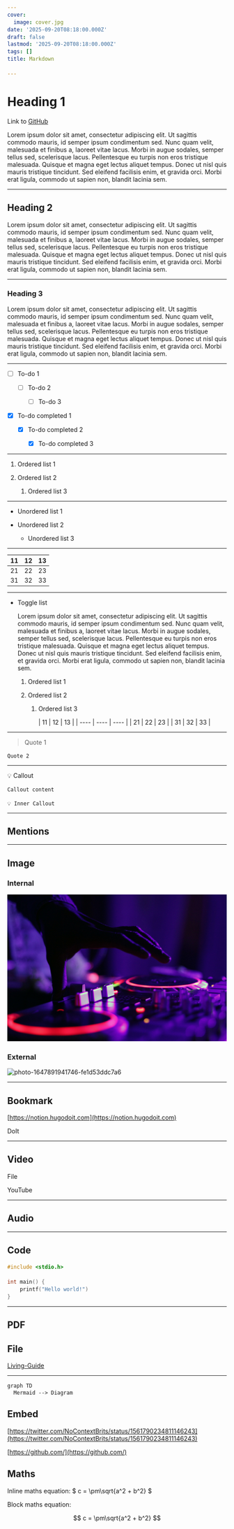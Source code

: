 ```yaml
---
cover:
  image: cover.jpg
date: '2025-09-20T08:18:00.000Z'
draft: false
lastmod: '2025-09-20T08:18:00.000Z'
tags: []
title: Markdown

---
```


# Heading 1

Link to [GitHub](https://github.com/)

Lorem ipsum dolor sit amet, consectetur adipiscing elit. Ut sagittis commodo mauris, id semper ipsum condimentum sed. Nunc quam velit, malesuada et finibus a, laoreet vitae lacus. Morbi in augue sodales, semper tellus sed, scelerisque lacus. Pellentesque eu turpis non eros tristique malesuada. Quisque et magna eget lectus aliquet tempus. Donec ut nisl quis mauris tristique tincidunt. Sed eleifend facilisis enim, et gravida orci. Morbi erat ligula, commodo ut sapien non, blandit lacinia sem.

---

## Heading 2

Lorem ipsum dolor sit amet, consectetur adipiscing elit. Ut sagittis commodo mauris, id semper ipsum condimentum sed. Nunc quam velit, malesuada et finibus a, laoreet vitae lacus. Morbi in augue sodales, semper tellus sed, scelerisque lacus. Pellentesque eu turpis non eros tristique malesuada. Quisque et magna eget lectus aliquet tempus. Donec ut nisl quis mauris tristique tincidunt. Sed eleifend facilisis enim, et gravida orci. Morbi erat ligula, commodo ut sapien non, blandit lacinia sem.

---

### Heading 3

Lorem ipsum dolor sit amet, consectetur adipiscing elit. Ut sagittis commodo mauris, id semper ipsum condimentum sed. Nunc quam velit, malesuada et finibus a, laoreet vitae lacus. Morbi in augue sodales, semper tellus sed, scelerisque lacus. Pellentesque eu turpis non eros tristique malesuada. Quisque et magna eget lectus aliquet tempus. Donec ut nisl quis mauris tristique tincidunt. Sed eleifend facilisis enim, et gravida orci. Morbi erat ligula, commodo ut sapien non, blandit lacinia sem.

---

- [ ] To-do 1

	- [ ] To-do 2

		- [ ] To-do 3

- [x] To-do completed 1

	- [x] To-do completed 2

		- [x] To-do completed 3

---

1. Ordered list 1

1. Ordered list 2

	1. Ordered list 3

---

- Unordered list 1

- Unordered list 2

	- Unordered list 3

---

 | 11 | 12 | 13 | 
 | ---- | ---- | ---- | 
 | 21 | 22 | 23 | 
 | 31 | 32 | 33 | 

---

- Toggle list

	Lorem ipsum dolor sit amet, consectetur adipiscing elit. Ut sagittis commodo mauris, id semper ipsum condimentum sed. Nunc quam velit, malesuada et finibus a, laoreet vitae lacus. Morbi in augue sodales, semper tellus sed, scelerisque lacus. Pellentesque eu turpis non eros tristique malesuada. Quisque et magna eget lectus aliquet tempus. Donec ut nisl quis mauris tristique tincidunt. Sed eleifend facilisis enim, et gravida orci. Morbi erat ligula, commodo ut sapien non, blandit lacinia sem.

	1. Ordered list 1

	1. Ordered list 2

		1. Ordered list 3

			 | 11 | 12 | 13 | 
 | ---- | ---- | ---- | 
 | 21 | 22 | 23 | 
 | 31 | 32 | 33 | 

---

> Quote 1

	Quote 2

---

💡 Callout

	Callout content

	💡 Inner Callout

---

## Mentions

---

## Image

### Internal

![photo-1470225620780-dba8ba36b745](bc363717_photo-1470225620780-dba8ba36b745.jpeg)

### External

![photo-1647891941746-fe1d53ddc7a6](https://images.unsplash.com/photo-1647891941746-fe1d53ddc7a6?ixlib=rb-1.2.1&q=80&cs=tinysrgb&fm=jpg&crop=entropy)

---

## Bookmark

[https://notion.hugodoit.com](https://notion.hugodoit.com)

DoIt

---

## Video

File

[//]: # (video is not supported)

YouTube

[//]: # (video is not supported)

---

## Audio

[//]: # (audio is not supported)

---

## Code


```c
#include <stdio.h>

int main() {
	printf("Hello world!")
}
```

---

## PDF

[//]: # (pdf is not supported)

## File

[Living-Guide](b30093de_Living-Guide.pdf)

---


```mermaid
graph TD
  Mermaid --> Diagram
```

## Embed

[https://twitter.com/NoContextBrits/status/1561790234811146243](https://twitter.com/NoContextBrits/status/1561790234811146243)

[https://github.com/](https://github.com/)

## Maths

Inline maths equation: $ c = \pm\sqrt{a^2 + b^2} $

Block maths equation:

$$ c = \pm\sqrt{a^2 + b^2} $$

